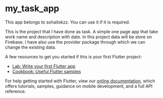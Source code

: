 # my_task_app
 
This app belongs to sohailokzz.
You can use it if it is required.

This is the project that I have done as task. A simple one page app that take work name and description with date. In this project data will be store on Firebase. I have also use the provider package through which we can change the existing data.

A few resources to get you started if this is your first Flutter project:

- [Lab: Write your first Flutter app](https://flutter.dev/docs/get-started/codelab)
- [Cookbook: Useful Flutter samples](https://flutter.dev/docs/cookbook)

For help getting started with Flutter, view our
[online documentation](https://flutter.dev/docs), which offers tutorials,
samples, guidance on mobile development, and a full API reference.
